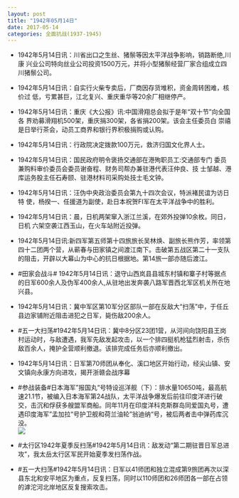 ```yaml
---
layout: post
title: "1942年05月14日"
date: 2017-05-14
categories: 全面抗战(1937-1945)
---
```


<meta name="referrer" content="no-referrer" />

- 1942年5月14日讯：川省出口之生丝、猪鬃等因太平洋战争影响，销路断绝,川康 兴业公司特向丝业公司投资1500万元，并将小型猪鬃经营厂家合组成立四川猪鬃公司。 

- 1942年5月14日讯：自实行火柴专卖后，厂商因存货堆积，资金周转困难，核价过 低，亏累甚巨，江北复兴、重庆重华等20余厂相继停产。 

- 1942年5月14日讯：重庆《大公报》讯:中国滑翔总会拟于是年“双十节”向全国各 界劝募滑翔机500架，重庆捐300架，各省捐200架。该会主任委员白 崇禧是日举行茶会，动员工商界和银行界积极捐购或认购。 

- 1942年5月14日讯：行政院决定拨款100万元，救济归国文化界人士。 

- 1942年5月14日讯：国民政府明令褒扬交通部在港殉职员工:交通部专门 委员兼购料审价委员会委员谢奋程、财务司帮办兼驻港代表汪仲良、技 士邹越、港库运务股主任石寿颐、驻港材料司采购处技士毛文钟。 

- 1942年5月14日讯：汪伪中央政治委员会第九十四次会议，特派褚民谊为访日特 使，杨揆一、任援道为副使，赴日本祝贺FI军在太平洋战争中的胜利。 

- 1942年5月14日讯：晨，日机两架窜入浙江兰溪，在郊外投弹10余枚。同日，日机 六架空袭江西玉山，在火车站附近投弹。 

- 1942年5月14日讯:新四军第五师第十四旅旅长吴林焕、副旅长熊作芳，率领第四十二团两个营，从蕲春与田家镇之间渡江南下。击破第五战区第二十一支队的阻击，开辟以大幕山为中心的抗日根据地。第14旅一部亦随后渡江。 

- #田家会战斗# 1942年5月14日讯：退守山西岚县县城东村镇和寨子村等据点的日军600余人及伪军400余人,从驻地出发奔袭八路军晋西北军区机关所在地兴县。 

- 1942年5月14日讯：冀中军区第10军分区部队一部在反敌大“扫荡”中，于任丘县边家铺附近阻击进犯之日军，毙伤敌200余人。 

- #五一大扫荡#1942年5月14日讯：冀中8分区23团1营，从河间向饶阳县王岗村运动时，与敌遭遇，我军先敌发起攻击，以一个排四挺机枪猛烈射击，杀伤敌百余人，掩护全营顺利撤退。该排完成任务后亦顺利撤出。 

- 1942年5月14日讯：日军第70师团从奉化、溪口地区开始行动，经尖山镇、安文镇向永康方向进攻，揭开浙赣会战序幕 

- #参战装备#日本海军”报国丸“号特设巡洋舰（下）：排水量10650吨，最高航速21.1节，被编入日本海军第24战队，太平洋战争爆发后前往印度洋进行破交，击沉和俘获多艘盟军商船。同年11月在印度洋科克斯群岛同爱国丸号，遭遇印度海军”孟加拉“号护卫舰和荷兰油轮”翁迪纳“号，被后两者击中弹药库沉没。 <br/><img src="https://wx1.sinaimg.cn/large/aca367d8ly1ffknt6v20oj20dc0ezjtb.jpg" />

- #太行区1942年夏季反扫荡#1942年5月14日讯：敌发动“第二期驻晋日军总进攻”，我太岳太行区军民开始夏季发扫荡作战。 

- #五一大扫荡#1942年5月14日讯：日军以41师团和独立混成第9旅团再次以深县东北和安平地区为重点，反复扫荡，同时以110师团和26师团各一部在占领的滹沱河北岸地区反复搜索攻击。 

